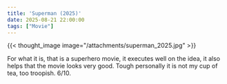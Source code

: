 ```yaml
---
title: 'Superman (2025)'
date: 2025-08-21 22:00:00
tags: ["Movie"]
---
```


{{< thought_image image="/attachments/superman_2025.jpg" >}}

For what it is, that is a superhero movie, it executes well on the idea, it also helps that the movie looks very good. Tough personally it is not my cup of tea, too troopish. 6/10.
